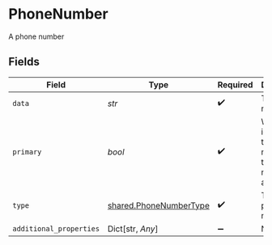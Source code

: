 # PhoneNumber

A phone number


## Fields

| Field                                                                         | Type                                                                          | Required                                                                      | Description                                                                   |
| ----------------------------------------------------------------------------- | ----------------------------------------------------------------------------- | ----------------------------------------------------------------------------- | ----------------------------------------------------------------------------- |
| `data`                                                                        | *str*                                                                         | :heavy_check_mark:                                                            | The phone number.                                                             |
| `primary`                                                                     | *bool*                                                                        | :heavy_check_mark:                                                            | When `true`, identifies the phone number as the primary number on an account. |
| `type`                                                                        | [shared.PhoneNumberType](../../models/shared/phonenumbertype.md)              | :heavy_check_mark:                                                            | The type of phone number.                                                     |
| `additional_properties`                                                       | Dict[str, *Any*]                                                              | :heavy_minus_sign:                                                            | N/A                                                                           |